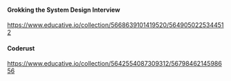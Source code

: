 #### Grokking the System Design Interview

https://www.educative.io/collection/5668639101419520/5649050225344512

#### Coderust

https://www.educative.io/collection/5642554087309312/5679846214598656